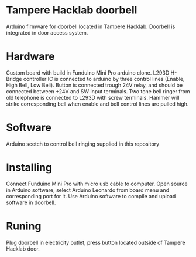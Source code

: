 # Tampere Hacklab doorbell
Arduino firmware for doorbell located in Tampere Hacklab.
Doorbell is integrated in door access system.

# Hardware
Custom board with build in Funduino Mini Pro arduino clone.
L293D H-Bridge controller IC is connected to arduino by three control lines (Enable, High Bell, Low Bell).
Button is connected trough 24V relay, and should be connected between +24V and SW input terminals.
Two tone bell ringer from old telephone is connected to L293D with screw terminals. 
Hammer will strike corresponding bell when enable and bell control lines are pulled high.

# Software
Arduino scetch to control bell ringing supplied in this repository

# Installing
Connect Funduino Mini Pro with micro usb cable to computer. Open source in Arduino software,
select Arduino Leonardo from board menu and corresponding port for it. Use Arduino software
to compile and upload software in doorbell.

# Runing
Plug doorbell in electricity outlet, press button located outside of Tampere Hacklab door.
